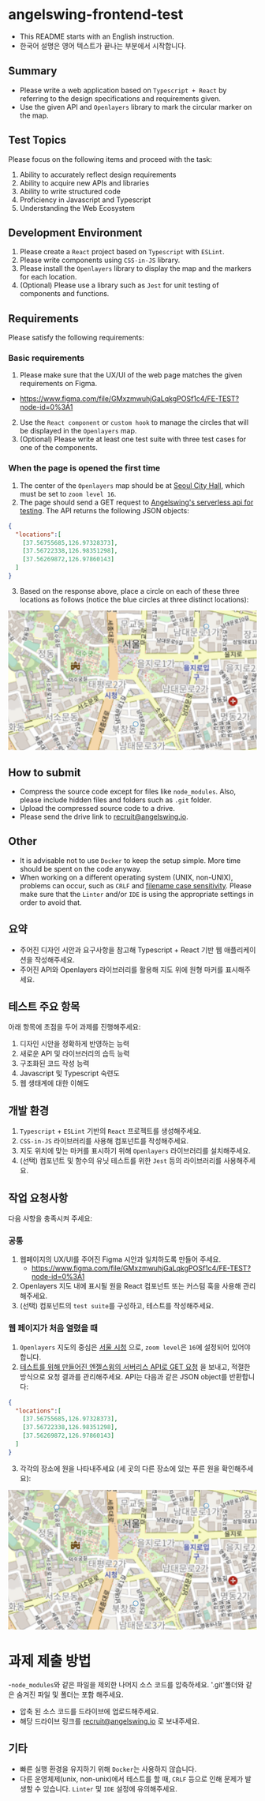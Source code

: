 # angelswing-frontend-test

-   This README starts with an English instruction.
-   한국어 설명은 영어 텍스트가 끝나는 부분에서 시작합니다.


## Summary  
  
- Please write a web application based on `Typescript + React` by referring to the design specifications and requirements given.  
- Use the given API and `Openlayers` library to mark the circular marker on the map.  
  
## Test Topics  
  
Please focus on the following items and proceed with the task:  
  
1. Ability to accurately reflect design requirements  
2. Ability to acquire new APIs and libraries  
3. Ability to write structured code  
4. Proficiency in Javascript and Typescript
5. Understanding the Web Ecosystem  
  
## Development Environment  
  
1. Please create a `React` project based on `Typescript` with `ESLint`.
2. Please write components using `CSS-in-JS` library.  
3. Please install the `Openlayers` library to display the map and the markers for each location.  
4. (Optional) Please use a library such as `Jest` for unit testing of components and functions.  
  
## Requirements  
  
Please satisfy the following requirements:
  
### Basic requirements  
  
1. Please make sure that the UX/UI of the web page matches the given requirements on Figma.  
  - https://www.figma.com/file/GMxzmwuhjGaLqkgPOSf1c4/FE-TEST?node-id=0%3A1  
2. Use the `React component` or `custom hook` to manage the circles that will be displayed in the `Openlayers` map.  
3. (Optional) Please write at least one test suite with three test cases for one of the components.

### When the page is opened the first time
  
1. The center of the `Openlayers` map should be at [Seoul City Hall](https://www.google.com/maps/place/Seoul+City+Hall/@37.5662952,126.9779451,15z/data=!4m2!3m1!1s0x0:0xe92b70ac420cf0a8?sa=X&ved=2ahUKEwi62Yygm5_sAhUGMd4KHaCBDK0Q_BIwFHoECBcQBQ), which must be set to `zoom level 16`.  
2. The page should send a GET request to [Angelswing's serverless api for testing](https://angelswing-frontend-test-serverless-api.vercel.app/api/locations).
The API returns the following JSON objects:
  
```json  
{  
  "locations":[  
    [37.56755685,126.97328373],  
    [37.56722338,126.98351298],  
    [37.56269872,126.97860143]  
  ]  
}  
```  
3. Based on the response above, place a circle on each of these three locations as follows (notice the blue circles at three distinct locations):  
  
![blue circles](./blue-circles.png)

## How to submit

- Compress the source code except for files like `node_modules`. Also, please include hidden files and folders such as `.git` folder.
- Upload the compressed source code to a drive.
- Please send the drive link to [recruit@angelswing.io](mailto:recruit@angelswing.io).
  
## Other  
  
- It is advisable not to use `Docker` to keep the setup simple. More time should be spent on the code anyway.
- When working on a different operating system (UNIX, non-UNIX), problems can occur, such as `CRLF` and [filename case sensitivity](https://en.wikipedia.org/wiki/Case_sensitivity).
Please make sure that the `Linter` and/or `IDE` is using the appropriate settings in order to avoid that.

## 요약

- 주어진 디자인 시안과 요구사항을 참고해 Typescript + React 기반 웹 애플리케이션을 작성해주세요.
- 주어진 API와 Openlayers 라이브러리를 활용해 지도 위에 원형 마커를 표시해주세요.

## 테스트 주요 항목

아래 항목에 초점을 두어 과제를 진행해주세요:

1. 디자인 시안을 정확하게 반영하는 능력
2. 새로운 API 및 라이브러리의 습득 능력
3. 구조화된 코드 작성 능력
4. Javascript 및 Typescript 숙련도
5. 웹 생태계에 대한 이해도

## 개발 환경

1. `Typescript` + `ESLint` 기반의 `React` 프로젝트를 생성해주세요.
2. `CSS-in-JS` 라이브러리를 사용해 컴포넌트를 작성해주세요.
3. 지도 위치에 맞는 마커를 표시하기 위해 `Openlayers` 라이브러리를 설치해주세요.
4. (선택) 컴포넌트 및 함수의 유닛 테스트를 위한 `Jest` 등의 라이브러리를 사용해주세요.

## 작업 요청사항

다음 사항을 충족시켜 주세요:
    
### 공통

1.  웹페이지의 UX/UI를 주어진 Figma 시안과 일치하도록 만들어 주세요.
    - https://www.figma.com/file/GMxzmwuhjGaLqkgPOSf1c4/FE-TEST?node-id=0%3A1 
2. Openlayers 지도 내에 표시될 원을 React 컴포넌트 또는 커스텀 훅을 사용해 관리해주세요.
3. (선택) 컴포넌트의 `test suite`를 구성하고, 테스트를 작성해주세요.

### 웹 페이지가 처음 열렸을 때

1.  `Openlayers` 지도의 중심은  [서울 시청](https://www.google.com/maps/place/Seoul+City+Hall/@37.5662952,126.9779451,15z/data=!4m2!3m1!1s0x0:0xe92b70ac420cf0a8?sa=X&ved=2ahUKEwi62Yygm5_sAhUGMd4KHaCBDK0Q_BIwFHoECBcQBQ) 으로, `zoom level`은 `16`에 설정되어 있어야 합니다.
2.  [테스트를 위해 만들어진 엔젤스윙의 서버리스 API로 GET 요청](https://angelswing-frontend-test-serverless-api.vercel.app/api/locations) 을 보내고, 적절한 방식으로 요청 결과를 관리해주세요.
API는 다음과 같은 JSON object를 반환합니다:

```json  
{  
  "locations":[  
    [37.56755685,126.97328373],  
    [37.56722338,126.98351298],  
    [37.56269872,126.97860143]  
  ]  
}  
```  
3. 각각의 장소에 원을 나타내주세요 (세 곳의 다른 장소에 있는 푸른 원을 확인해주세요):
    
[![blue circles](./blue-circles.png)](./blue-circles.png)

# 과제 제출 방법

-`node_modules`와 같은 파일을 제외한 나머지 소스 코드를 압축하세요. '.git'폴더와 같은 숨겨진 파일 및 폴더는 포함 해주세요.
- 압축 된 소스 코드를 드라이브에 업로드해주세요.
- 해당 드라이브 링크를 recruit@angelswing.io 로 보내주세요.

## 기타

- 빠른 실행 환경을 유지하기 위해 `Docker`는 사용하지 않습니다.
- 다른 운영체제(unix, non-unix)에서 테스트를 할 때, `CRLF` 등으로 인해 문제가 발생할 수 있습니다.
`Linter` 및 `IDE` 설정에 유의해주세요.

